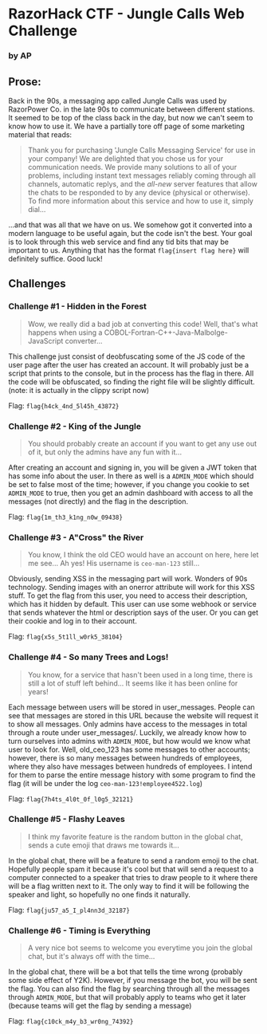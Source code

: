 # RazorHack CTF - Jungle Calls Web Challenge

### by AP

## Prose:
Back in the 90s, a messaging app called Jungle Calls was used by RazorPower Co. in the late 90s to communicate between different stations. It seemed to be top of the class back in the day, but now we can't seem to know how to use it. We have a partially tore off page of some marketing material that reads:

> Thank you for purchasing 'Jungle Calls Messaging Service' for use in your company! We are delighted that you chose us for your communication needs. We provide many solutions to all of your problems, including instant text messages reliably coming through all channels, automatic replys, and the *all-new* server features that allow the chats to be responded to by any device (physical or otherwise). To find more information about this service and how to use it, simply dial...

...and that was all that we have on us. We somehow got it converted into a modern language to be useful again, but the code isn't the best. Your goal is to look through this web service and find any tid bits that may be important to us. Anything that has the format `flag{insert flag here}` will definitely suffice. Good luck!

## Challenges

### Challenge #1 - Hidden in the Forest
> Wow, we really did a bad job at converting this code! Well, that's what happens when using a COBOL-Fortran-C++-Java-Malbolge-JavaScript converter...

This challenge just consist of deobfuscating some of the JS code of the user page after the user has created an account. It will probably just be a script that prints to the console, but in the process has the flag in there. All the code will be obfuscated, so finding the right file will be slightly difficult. (note: it is actually in the clippy script now)

Flag: `flag{h4ck_4nd_5l45h_43872}`

### Challenge #2 - King of the Jungle
> You should probably create an account if you want to get any use out of it, but only the admins have any fun with it...

After creating an account and signing in, you will be given a JWT token that has some info about the user. In there as well is a `ADMIN_MODE` which should be set to false most of the time; however, if you change you cookie to set `ADMIN_MODE` to true, then you get an admin dashboard with access to all the messages (not directly) and the flag in the description.

Flag: `flag{1m_th3_k1ng_n0w_09438}`

### Challenge #3 - A"Cross" the River
> You know, I think the old CEO would have an account on here, here let me see... Ah yes! His username is `ceo-man-123` still...

Obviously, sending XSS in the messaging part will work. Wonders of 90s technology. Sending images with an onerror attribute will work for this XSS stuff. To get the flag from this user, you need to access their description, which has it hidden by default. This user can use some webhook or service that sends whatever the html or description says of the user. Or you can get their cookie and log in to their account.

Flag: `flag{x5s_5t1ll_w0rk5_38104}`

### Challenge #4 - So many Trees and Logs!
> You know, for a service that hasn't been used in a long time, there is still a lot of stuff left behind... It seems like it has been online for years!

Each message between users will be stored in user_messages. People can see that messages are stored in this URL because the website will request it to show all messages. Only admins have access to the messages in total through a route under user_messages/. Luckily, we already know how to turn ourselves into admins with `ADMIN_MODE`, but how would we know what user to look for. Well, old_ceo_123 has some messages to other accounts; however, there is so many messages between hundreds of employees, where they also have messages between hundreds of employees. I intend for them to parse the entire message history with some program to find the flag (it will be under the log `ceo-man-123!employee4522.log`)

Flag: `flag{7h4ts_4l0t_0f_l0g5_32121}`

### Challenge #5 - Flashy Leaves
> I think my favorite feature is the random button in the global chat, sends a cute emoji that draws me towards it...

In the global chat, there will be a feature to send a random emoji to the chat. Hopefully people spam it because it's cool but that will send a request to a computer connected to a speaker that tries to draw people to it where there will be a flag written next to it. The only way to find it will be following the speaker and light, so hopefully no one finds it naturally.

Flag: `flag{ju57_a5_I_pl4nn3d_32187}`

### Challenge #6 - Timing is Everything
> A very nice bot seems to welcome you everytime you join the global chat, but it's always off with the time...

In the global chat, there will be a bot that tells the time wrong (probably some side effect of Y2K). However, if you message the bot, you will be sent the flag. You can also find the flag by searching through all the messages through `ADMIN_MODE`, but that will probably apply to teams who get it later (because teams will get the flag by sending a message)

Flag: `flag{c10ck_m4y_b3_wr0ng_74392}`